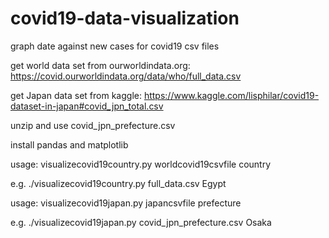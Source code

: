 # covid19-data-visualization
graph date against new cases for covid19 csv files

get world data set from ourworldindata.org: https://covid.ourworldindata.org/data/who/full_data.csv

get Japan data set from kaggle: https://www.kaggle.com/lisphilar/covid19-dataset-in-japan#covid_jpn_total.csv

unzip and use covid_jpn_prefecture.csv

install pandas and matplotlib

usage: visualizecovid19country.py worldcovid19csvfile country

e.g. ./visualizecovid19country.py full_data.csv Egypt

usage: visualizecovid19japan.py japancsvfile prefecture

e.g. ./visualizecovid19japan.py covid_jpn_prefecture.csv Osaka
